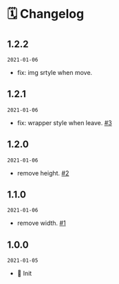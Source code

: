# 🗓 Changelog

## 1.2.2

`2021-01-06`

- fix: img srtyle when move.

## 1.2.1

`2021-01-06`

- fix: wrapper style when leave. [#3](https://github.com/image-component/react-image-follow/pull/3)

## 1.2.0

`2021-01-06`

- remove height. [#2](https://github.com/image-component/react-image-follow/pull/2)

## 1.1.0

`2021-01-06`

- remove width. [#1](https://github.com/image-component/react-image-follow/pull/1)

## 1.0.0

`2021-01-05`

- 🎉 Init
